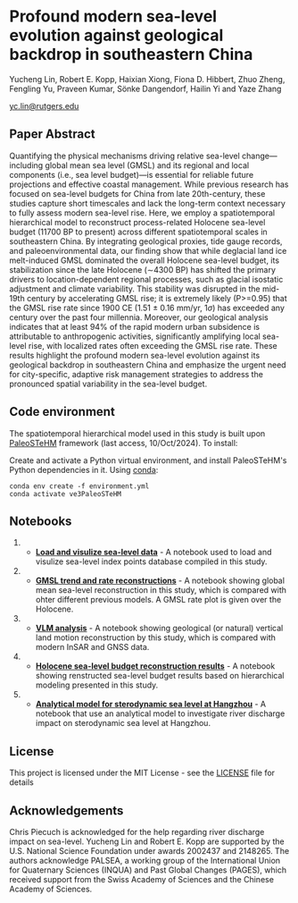 # Profound modern sea-level evolution against geological backdrop in southeastern China

Yucheng Lin, Robert E. Kopp, Haixian Xiong, Fiona D. Hibbert, Zhuo Zheng, Fengling Yu, Praveen Kumar, Sönke Dangendorf, Hailin Yi and Yaze Zhang

yc.lin@rutgers.edu

## Paper Abstract

Quantifying the physical mechanisms driving relative sea-level change—including global mean sea level (GMSL) and its regional and local components (i.e., sea level budget)—is essential for reliable future projections and effective coastal management. While previous research has focused on sea-level budgets for China from late 20th-century, these studies capture short timescales and lack the long-term context necessary to fully assess modern sea-level rise. Here, we employ a spatiotemporal hierarchical model to reconstruct process-related Holocene sea-level budget (11700 BP to present) across different spatiotemporal scales in southeastern China. By integrating geological proxies, tide gauge records, and paleoenvironmental data, our finding show that while deglacial land ice melt-induced GMSL dominated the overall Holocene sea-level budget, its stabilization since the late Holocene ($\sim$4300 BP) has shifted the primary drivers to location-dependent regional processes, such as glacial isostatic adjustment and climate variability. This stability was disrupted in the mid-19th century by accelerating GMSL rise; it is extremely likely (P>=0.95) that the GMSL rise rate since 1900 CE (1.51 $\pm$ 0.16 mm/yr, 1$\sigma$) has exceeded any century over the past four millennia. Moreover, our geological analysis indicates that at least 94\% of the rapid modern urban subsidence is attributable to anthropogenic activities, significantly amplifying local sea-level rise, with localized rates often exceeding the GMSL rise rate. These results highlight the profound modern sea-level evolution against its geological backdrop in southeastern China and emphasize the urgent need for city-specific, adaptive risk management strategies to address the pronounced spatial variability in the sea-level budget.

## Code environment

The spatiotemporal hierarchical model used in this study is built upon  [PaleoSTeHM](https://github.com/radical-collaboration/PaleoSTeHM) framework (last access, 10/Oct/2024). To install:

Create and activate a Python virtual environment, and install PaleoSTeHM's Python 
dependencies in it. Using [conda](https://conda.io/projects/conda/en/latest/user-guide/tasks/manage-environments.html#activating-an-environment):

```
conda env create -f environment.yml
conda activate ve3PaleoSTeHM
```



## Notebooks

1. - **[Load and visulize sea-level data](notebooks/RSL_data.ipynb)** - A notebook used to load and visulize sea-level index points database compiled in this study.

2. - **[GMSL trend and rate reconstructions](notebooks/GMSL_trend_rate.ipynb)** - A notebook showing global mean sea-level reconstruction in this study, which is compared with ohter different previous models. A GMSL rate plot is given over the Holocene.

3. - **[VLM analysis](notebooks/VLM_analysis.ipynb)** - A notebook showing geological (or natural) vertical land motion reconstruction by this study, which is compared with modern InSAR and GNSS data. 

4. - **[Holocene sea-level budget reconstruction results](notebooks/Budget_recon.ipynb)** - A notebook showing renstructed sea-level budget results based on hierarchical modeling presented in this study.

5. - **[Analytical model for sterodynamic sea level at Hangzhou](notebooks/Analytical_SDSL.ipynb)** - A notebook that use an analytical model to investigate river discharge impact on sterodynamic sea level at Hangzhou. 

## License

This project is licensed under the MIT License - see the [LICENSE](./LICENSE) file for details

## Acknowledgements

Chris Piecuch is acknowledged for the help regarding river discharge impact on sea-level. Yucheng Lin and Robert E. Kopp are supported by the U.S. National Science Foundation under awards 2002437 and 2148265. The authors acknowledge PALSEA, a working group of the International Union for Quaternary Sciences (INQUA) and Past Global Changes (PAGES), which received support from the Swiss Academy of Sciences and the Chinese Academy of Sciences.